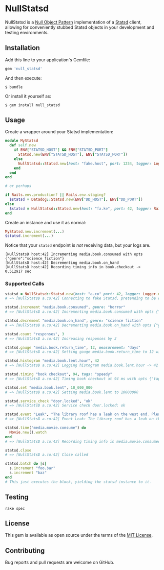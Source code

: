 # NullStatsd

NullStatsd is a [Null Object Pattern](https://en.wikipedia.org/wiki/Null_object_pattern)
implementation of a [Statsd](https://github.com/statsd/statsd) client, allowing for
conveniently stubbed Statsd objects in your development and testing environments.

## Installation

Add this line to your application's Gemfile:

```ruby
gem 'null_statsd'
```

And then execute:

    $ bundle

Or install it yourself as:

    $ gem install null_statsd

## Usage

Create a wrapper around your Statsd implementation:

```ruby
module MyStatsd
  def self.new
    if ENV["STATSD_HOST"] && ENV["STATSD_PORT"]
      Statsd.new(ENV["STATSD_HOST"], ENV["STATSD_PORT"])
    else
      NullStatsd::Statsd.new(host: "fake.host", port: 1234, logger: Logger.new($stderr))
    end
  end
end

# or perhaps

if Rails.env.production? || Rails.env.staging?
  $statsd = Datadog::Statsd.new(ENV["DD_HOST"], ENV["DD_PORT"])
else
  $statsd = NullStatsd::Statsd.new(host: "fa.ke", port: 42, logger: Rails.logger)
end
```

Create an instance and use it as normal:

```ruby
MyStatsd.new.increment(...)
$statsd.increment(...)
```

Notice that your `statsd` endpoint is _not_ receiving data, but your logs are.

```
[NullStatsD host:42] Incrementing media.book.consumed with opts {"genre":"science_fiction"}
[NullStatsD host:42] Decrementing media.book.on_hand
[NullStatsD host:42] Recording timing info in book.checkout -> 0.512917 sec
```

### Supported Calls

```ruby
statsd = NullStatsd::Statsd.new(host: "a.co" port: 42, logger: Logger.new($stdout))
# => [NullStatsD a.co:42] Connecting to fake Statsd, pretending to be on fake.com:4242

statsd.increment "media.book.consumed", genre: "horror"
# => [NullStatsD a.co:42] Incrementing media.book.consumed with opts {"genre":"horror"}

statsd.decrement "media.book.on_hand", genre: "science fiction"
# => [NullStatsD a.co:42] Decrementing media.book.on_hand with opts {"genre":"science fiction"}

statsd.count "responses", 3
# => [NullStatsD a.co:42] Increasing responses by 3

statsd.gauge "media.book.return_time", 12, measurement: "days"
# => [NullStatsD a.co:42] Setting gauge media.book.return_time to 12 with opts {"measurement":"days"}

statsd.histogram "media.book.lent.hour", 42
# => [NullStatsD a.co:42] Logging histogram media.book.lent.hour -> 42

statsd.timing "book checkout", 94, tags: "speedy"
# => [NullStatsD a.co:42] Timing book checkout at 94 ms with opts {"tags":"speedy"}

statsd.set "media.book.lent", 10_000_000
# => [NullStatsD a.co:42] Setting media.book.lent to 10000000

statsd.service_check "door.locked", "ok"
# => [NullStatsD a.co:42] Service check door.locked: ok

statsd.event "Leak", "The library roof has a leak on the west end. Please take care"
# => [NullStatsD a.co:42] Event Leak: The library roof has a leak on the west end. Please take care

statsd.time("media.movie.consume") do
  Movie.new().watch
end
# => [NullStatsD a.co:42] Recording timing info in media.movie.consumed -> 12323.23 sec

statsd.close
# => [NullStatsD a.co:42] Close called

statsd.batch do |s|
  s.increment "foo.bar"
  s.increment "baz"
end
# This just executes the block, yielding the statsd instance to it.
```

## Testing

`rake spec`

## License

This gem is available as open source under the terms of the [MIT License](LICENSE.txt).

## Contributing

Bug reports and pull requests are welcome on GitHub.
